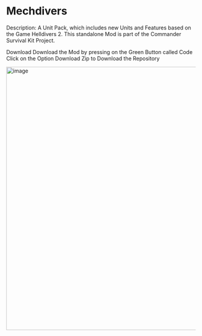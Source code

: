 # Mechdivers

Description:
A Unit Pack, which includes new Units and Features based on the Game Helldivers 2. 
This standalone Mod is part of the Commander Survival Kit Project.

Download
Download the Mod by pressing on the Green Button called Code
Click on the Option Download Zip to Download the Repository

<img width="924" height="702" alt="image" src="https://github.com/user-attachments/assets/5443ef92-3116-4a1c-b0bd-16fbbdd264fe" />

